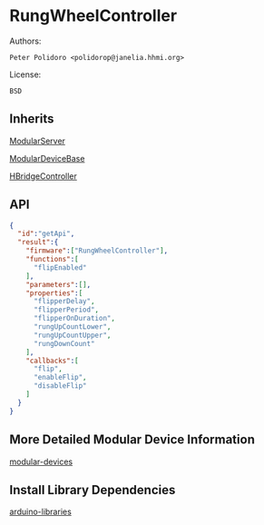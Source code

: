 # RungWheelController

Authors:

    Peter Polidoro <polidorop@janelia.hhmi.org>

License:

    BSD

## Inherits

[ModularServer](https://github.com/janelia-arduino/ModularServer)

[ModularDeviceBase](https://github.com/janelia-arduino/ModularDeviceBase)

[HBridgeController](https://github.com/janelia-arduino/HBridgeController)

## API

```json
{
  "id":"getApi",
  "result":{
    "firmware":["RungWheelController"],
    "functions":[
      "flipEnabled"
    ],
    "parameters":[],
    "properties":[
      "flipperDelay",
      "flipperPeriod",
      "flipperOnDuration",
      "rungUpCountLower",
      "rungUpCountUpper",
      "rungDownCount"
    ],
    "callbacks":[
      "flip",
      "enableFlip",
      "disableFlip"
    ]
  }
}
```

## More Detailed Modular Device Information

[modular-devices](https://github.com/janelia-modular-devices/modular-devices)

## Install Library Dependencies

[arduino-libraries](https://github.com/janelia-arduino/arduino-libraries)
